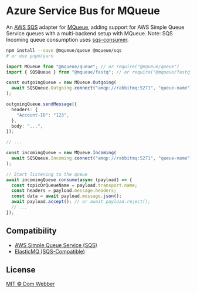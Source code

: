 # Azure Service Bus for MQueue

An [AWS SQS](https://aws.amazon.com/sqs/) adapter for
[MQueue](https://github.com/domwebber/mqueue/blob/main/packages/queue/README.md),
adding support for AWS Simple Queue Service queues with a multi-backend setup
with MQueue. Note: SQS Incoming queue consumption uses
[sqs-consumer](https://github.com/bbc/sqs-consumer).

```bash
npm install --save @mqueue/queue @mqueue/sqs
# or use pnpm/yarn
```

```ts
import MQueue from "@mqueue/queue"; // or require("@mqueue/queue")
import { SQSQueue } from "@mqueue/fastq"; // or require("@mqueue/fastq");

const outgoingQueue = new MQueue.Outgoing(
  await SQSQueue.Outgoing.connect("amqp://rabbitmq:5271", "queue-name"),
);

outgoingQueue.sendMessage({
  headers: {
    "Account-ID": "123",
  },
  body: "...",
});

// ...

const incomingQueue = new MQueue.Incoming(
  await SQSQueue.Incoming.connect("amqp://rabbitmq:5271", "queue-name"),
);

// Start listening to the queue
await incomingQueue.consume(async (payload) => {
  const topicOrQueueName = payload.transport.name;
  const headers = payload.message.headers;
  const data = await payload.message.json();
  await payload.accept(); // or await payload.reject();
  // ...
});
```

## Compatibility

- [AWS Simple Queue Service (SQS)](https://aws.amazon.com/sqs/)
- [ElasticMQ (SQS-Compatible)](https://github.com/softwaremill/elasticmq)

## License

[MIT © Dom Webber](./LICENSE)
